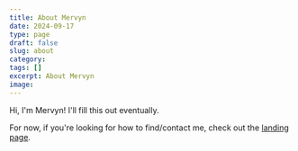 ```yaml
---
title: About Mervyn
date: 2024-09-17
type: page
draft: false
slug: about
category: 
tags: []
excerpt: About Mervyn
image: 
---
```

Hi, I'm Mervyn! I'll fill this out eventually.

For now, if you're looking for how to find/contact me, check out the [landing page](/).
